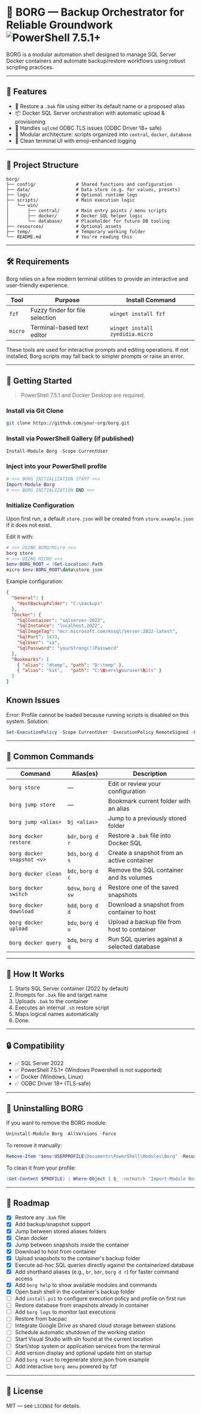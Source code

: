 # 🧠 BORG — Backup Orchestrator for Reliable Groundwork ![PowerShell 7.5.1+](https://img.shields.io/badge/PowerShell-7.5.1%2B-blue)

BORG is a modular automation shell designed to manage SQL Server Docker containers and automate backup/restore workflows using robust scripting practices.

---

## 🚀 Features

- 🔄 Restore a `.bak` file using either its default name or a proposed alias
- 📦 Docker SQL Server orchestration with automatic upload & provisioning
- 🔐 Handles `sqlcmd` ODBC TLS issues (ODBC Driver 18+ safe)
- 🧩 Modular architecture: scripts organized into `central`, `docker`, `database`
- 💬 Clean terminal UI with emoji-enhanced logging

---

## 📁 Project Structure

```
borg/
├── config/               # Shared functions and configuration
├── data/                 # Data store (e.g. for values, presets)
├── logs/                 # Optional runtime logs
├── scripts/              # Main execution logic
│   └── win/
│       ├── central/      # Main entry points / menu scripts
│       ├── docker/       # Docker SQL helper logic
│       └── database/     # Placeholder for future DB tooling
├── resources/            # Optional assets
├── temp/                 # Temporary working folder
└── README.md             # You're reading this
```

---

## 🛠️ Requirements

Borg relies on a few modern terminal utilities to provide an interactive and user-friendly experience.

| Tool    | Purpose                          | Install Command          |
|---------|----------------------------------|--------------------------|
| `fzf`   | Fuzzy finder for file selection  | `winget install fzf`     |
| `micro` | Terminal-based text editor       | `winget install zyedidia.micro`   |

These tools are used for interactive prompts and editing operations. If not installed, Borg scripts may fall back to simpler prompts or raise an error.

---

## 🧪 Getting Started

> PowerShell 7.5.1 and Docker Desktop are required.

### Install via Git Clone
```bash
git clone https://github.com/your-org/borg.git
```

### Install via PowerShell Gallery (if published)
```powershell
Install-Module Borg -Scope CurrentUser
```

### Inject into your PowerShell profile
```powershell
# >>> BORG INITIALIZATION START <<<
Import-Module Borg
# <<< BORG INITIALIZATION END >>>
```

### Initialize Configuration
Upon first run, a default `store.json` will be created from `store.example.json` if it does not exist.

Edit it with:
```powershell
# >>> USING BORG/Micro <<<
borg store
# >>> USING MICRO <<<
$env:BORG_ROOT = (Get-Location).Path
micro $env:BORG_ROOT\data\store.json
```

Example configuration:
```json
{
  "General": {
    "HostBackupFolder": "C:\backups"
  },
  "Docker": {
    "SqlContainer": "sqlserver-2022",
    "SqlInstance": "localhost,2022",
    "SqlImageTag": "mcr.microsoft.com/mssql/server:2022-latest",
    "SqlPort": 1433,
    "SqlUser": "sa",
    "SqlPassword": "yourStrong(!)Password"
  },
  "Bookmarks": [
    { "alias": "dtemp", "path": "D:\temp" },
    { "alias": "kit",   "path": "C:\Users\youruser\kits" }
  ]
}
```

## Known Issues
Error: Profile cannot be loaded because running scripts is disabled on this system.
Solution:
```powershell
Set-ExecutionPolicy -Scope CurrentUser -ExecutionPolicy RemoteSigned -Force
```
---

## 🧾 Common Commands

| Command                      | Alias(es)                | Description                                        |
|-----------------------------|---------------------------|----------------------------------------------------|
| `borg store`                | —                         | Edit or review your configuration                  |
| `borg jump store`           | —                         | Bookmark current folder with an alias              |
| `borg jump <alias>`         | `bj <alias>`              | Jump to a previously stored folder                 |
| `borg docker restore`       | `bdr`, `borg d r`         | Restore a `.bak` file into Docker SQL              |
| `borg docker snapshot <v>`  | `bds`, `borg d s`         | Create a snapshot from an active container         |
| `borg docker clean`         | `bdc`, `borg d c`         | Remove the SQL container and its volumes           |
| `borg docker switch`        | `bdsw`, `borg d sw`       | Restore one of the saved snapshots                 |
| `borg docker download`      | `bdd`, `borg d d`         | Download a snapshot from container to host         |
| `borg docker upload`        | `bdu`, `borg d u`         | Upload a backup file from host to container        |
| `borg docker query`         | `bdq`, `borg d q`         | Run SQL queries against a selected database        |


---

## 🔄 How It Works

1. Starts SQL Server container (2022 by default)
2. Prompts for `.bak` file and target name
3. Uploads `.bak` to the container
4. Executes an internal `.sh` restore script
5. Maps logical names automatically
6. Done.

---

## 🔒 Compatibility

- ✅ SQL Server 2022
- ✅ PowerShell 7.5.1+ (Windows Powershell is not supported)
- ✅ Docker (Windows, Linux)
- ✅ ODBC Driver 18+ (TLS-safe)

---

## 🧹 Uninstalling BORG

If you want to remove the BORG module:

```powershell
Uninstall-Module Borg -AllVersions -Force
```

To remove it manually:

```powershell
Remove-Item "$env:USERPROFILE\Documents\PowerShell\Modules\Borg" -Recurse -Force
```

To clean it from your profile:

```powershell
(Get-Content $PROFILE) | Where-Object { $_ -notmatch 'Import-Module Borg' } | Set-Content $PROFILE
```

---

## 🧭 Roadmap

- [x] Restore any `.bak` file
- [x] Add backup/snapshot support
- [x] Jump between stored aliases folders
- [x] Clean docker
- [x] Jump between snapshots inside the container
- [x] Download to host from container
- [x] Upload snapshots to the container's backup folder
- [x] Execute ad-hoc SQL queries directly against the containerized database
- [x] Add shorthand aliases (e.g., `br`, `bdr`, `borg d r`) for faster command access
- [x] Add `borg help` to show available modules and commands
- [x] Open bash shell in the container's backup folder
- [ ] Add `install.ps1` to configure execution policy and profile on first run
- [ ] Restore database from snapshots already in container
- [ ] Add `borg logs` to monitor last executions
- [ ] Restore from bacpac
- [ ] Integrate Google Drive as shared cloud storage between stations
- [ ] Schedule automatic shutdown of the working station
- [ ] Start Visual Studio with sln found at the current location
- [ ] Start/stop system or application services from the terminal
- [ ] Add version display and optional update hint on startup
- [ ] Add `borg reset` to regenerate store.json from example
- [ ] Add interactive `borg menu` powered by fzf
---

## 📄 License

MIT — see `LICENSE` for details.